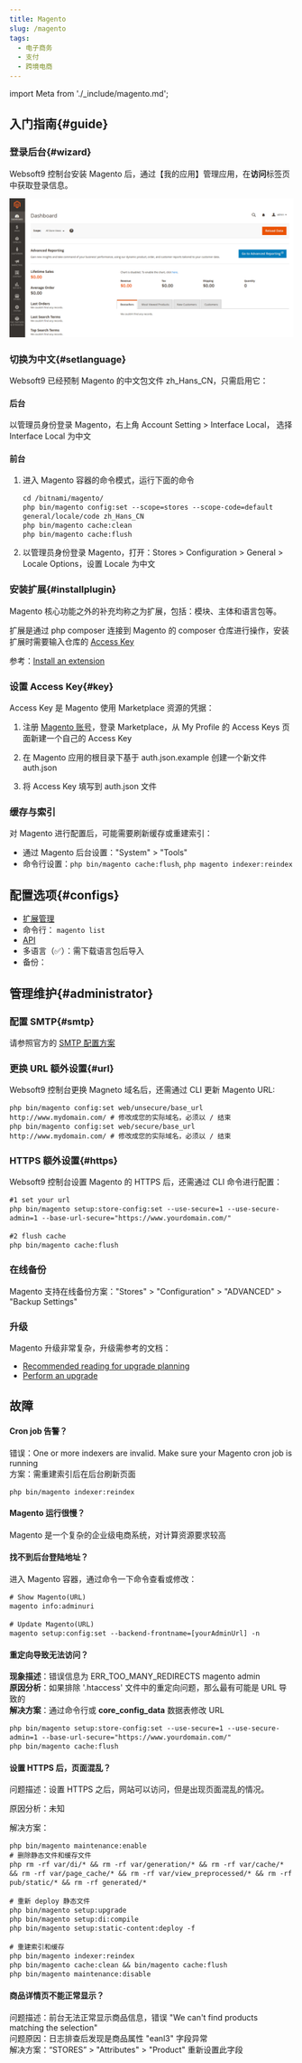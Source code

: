 ```yaml
---
title: Magento
slug: /magento
tags:
  - 电子商务
  - 支付
  - 跨境电商
---
```


import Meta from './_include/magento.md';

<Meta name="meta" />

## 入门指南{#guide}

### 登录后台{#wizard}

Websoft9 控制台安装 Magento 后，通过【我的应用】管理应用，在**访问**标签页中获取登录信息。  

![](./assets/magento-backend-websoft9.png)

### 切换为中文{#setlanguage}

Websoft9 已经预制 Magento 的中文包文件 zh_Hans_CN，只需启用它：

#### 后台

以管理员身份登录 Magento，右上角 Account Setting > Interface Local， 选择 Interface Local 为中文

#### 前台

1. 进入 Magento 容器的命令模式，运行下面的命令
   ```
   cd /bitnami/magento/
   php bin/magento config:set --scope=stores --scope-code=default general/locale/code zh_Hans_CN
   php bin/magento cache:clean
   php bin/magento cache:flush
   ```

2. 以管理员身份登录 Magento，打开：Stores > Configuration > General > Locale Options，设置 Locale 为中文


### 安装扩展{#installplugin}

Magento 核心功能之外的补充均称之为扩展，包括：模块、主体和语言包等。

扩展是通过 php composer 连接到 Magento 的 composer 仓库进行操作，安装扩展时需要输入仓库的 [Access Key](#key)   

参考：[Install an extension](https://experienceleague.adobe.com/en/docs/commerce-operations/installation-guide/tutorials/extensions) 


### 设置 Access Key{#key}

Access Key 是 Magento 使用 Marketplace 资源的凭据：

1. 注册 [ Magento 账号](https://account.magento.com/applications/customer/login)，登录 Marketplace，从 My Profile 的 Access Keys 页面新建一个自己的 Access Key

3. 在 Magento 应用的根目录下基于 auth.json.example 创建一个新文件 auth.json

4. 将 Access Key 填写到 auth.json 文件


### 缓存与索引

对 Magento 进行配置后，可能需要刷新缓存或重建索引：

- 通过 Magento 后台设置："System" > "Tools"
- 命令行设置：`php bin/magento cache:flush`, `php magento indexer:reindex`

## 配置选项{#configs}

- [扩展管理](https://experienceleague.adobe.com/en/docs/commerce-operations/installation-guide/tutorials/extensions)
- 命令行： `magento list`
- [API](https://devdocs.magento.com/guides/v2.2/get-started/bk-get-started-api.html)
- 多语言（✅）：需下载语言包后导入
- 备份：

## 管理维护{#administrator}

### 配置 SMTP{#smtp}
     
请参照官方的 [SMTP 配置方案](https://experienceleague.adobe.com/zh-hans/docs/commerce-admin/systems/communications/email-communications)

### 更换 URL 额外设置{#url}

Websoft9 控制台更换 Magneto 域名后，还需通过 CLI 更新 Magento URL:
   
   ```shell
   php bin/magento config:set web/unsecure/base_url http://www.mydomain.com/ # 修改成您的实际域名，必须以 / 结束
   php bin/magento config:set web/secure/base_url http://www.mydomain.com/ # 修改成您的实际域名，必须以 / 结束
   ```

### HTTPS 额外设置{#https}

Websoft9 控制台设置 Magento 的 HTTPS 后，还需通过 CLI 命令进行配置：

```
#1 set your url
php bin/magento setup:store-config:set --use-secure=1 --use-secure-admin=1 --base-url-secure="https://www.yourdomain.com/"

#2 flush cache
php bin/magento cache:flush 
```

### 在线备份

Magento 支持在线备份方案："Stores" > "Configuration" > "ADVANCED" > "Backup Settings"

### 升级

Magento 升级非常复杂，升级需参考的文档：

- [Recommended reading for upgrade planning](https://experienceleague.adobe.com/en/docs/commerce-operations/upgrade-guide/resources/recommended-reading)
- [Perform an upgrade](https://experienceleague.adobe.com/en/docs/commerce-operations/upgrade-guide/implementation/perform-upgrade)

## 故障

#### Cron job 告警？

错误：One or more indexers are invalid. Make sure your Magento cron job is running     
方案：需重建索引后在后台刷新页面
  ```
  php bin/magento indexer:reindex
  ```

#### Magento 运行很慢？

Magento 是一个复杂的企业级电商系统，对计算资源要求较高

#### 找不到后台登陆地址？

进入 Magento 容器，通过命令一下命令查看或修改：  

```shell
# Show Magento(URL)
magento info:adminuri

# Update Magento(URL)
magento setup:config:set --backend-frontname=[yourAdminUrl] -n
```

#### 重定向导致无法访问？

**现象描述**：错误信息为 ERR_TOO_MANY_REDIRECTS magento admin     
**原因分析**：如果排除 '.htaccess' 文件中的重定向问题，那么最有可能是 URL 导致的   
**解决方案**：通过命令行或  **core_config_data** 数据表修改 URL   

```shell
php bin/magento setup:store-config:set --use-secure=1 --use-secure-admin=1 --base-url-secure="https://www.yourdomain.com/"
php bin/magento cache:flush
```

#### 设置 HTTPS 后，页面混乱？

问题描述：设置 HTTPS 之后，网站可以访问，但是出现页面混乱的情况。    

原因分析：未知  

解决方案：

```shell
php bin/magento maintenance:enable
# 删除静态文件和缓存文件
php rm -rf var/di/* && rm -rf var/generation/* && rm -rf var/cache/* && rm -rf var/page_cache/* && rm -rf var/view_preprocessed/* && rm -rf pub/static/* && rm -rf generated/* 

# 重新 deploy 静态文件
php bin/magento setup:upgrade 
php bin/magento setup:di:compile
php bin/magento setup:static-content:deploy -f

# 重建索引和缓存
php bin/magento indexer:reindex
php bin/magento cache:clean && bin/magento cache:flush
php bin/magento maintenance:disable 
```

#### 商品详情页不能正常显示？

问题描述：前台无法正常显示商品信息，错误 "We can't find products matching the selection"   
问题原因：日志排查后发现是商品属性 "eanl3" 字段异常   
解决方案：“STORES” > "Attributes" > "Product" 重新设置此字段